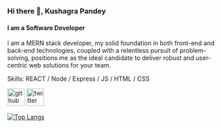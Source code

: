 ### Hi there 👋, Kushagra Pandey
#### I am a Software Developer
I am a MERN stack developer, my solid foundation in both front-end and back-end technologies, coupled with a relentless pursuit of problem-solving, positions me as the ideal candidate to deliver robust and user-centric web solutions for your team.

Skills:  REACT / Node / Express / JS / HTML / CSS



[<img src='https://cdn.jsdelivr.net/npm/simple-icons@3.0.1/icons/github.svg' alt='github' height='40'>](https://github.com/kushagrapandey-cmd)  [<img src='https://cdn.jsdelivr.net/npm/simple-icons@3.0.1/icons/twitter.svg' alt='twitter' height='40'>](https://twitter.com/kushagra7275)  

[![Top Langs](https://github-readme-stats.vercel.app/api/top-langs/?username=kushagrapandey-cmd)](https://github.com/anuraghazra/github-readme-stats)


